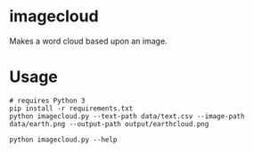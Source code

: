 # imagecloud

Makes a word cloud based upon an image.

# Usage

```
# requires Python 3
pip install -r requirements.txt
python imagecloud.py --text-path data/text.csv --image-path data/earth.png --output-path output/earthcloud.png
```

```
python imagecloud.py --help
```